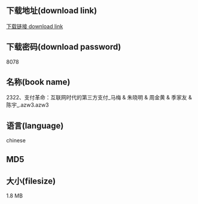 ## 下载地址(download link)
[下载链接 download link](https://tutu365.netlify.app/?s=2322%E3%80%81%E6%94%AF%E4%BB%98%E9%9D%A9%E5%91%BD%EF%BC%9A%E4%BA%92%E8%81%94%E7%BD%91%E6%97%B6%E4%BB%A3%E7%9A%84%E7%AC%AC%E4%B8%89%E6%96%B9%E6%94%AF%E4%BB%98_%E9%A9%AC%E6%A2%85+%26+%E6%9C%B1%E6%99%93%E6%98%8E+%26+%E5%91%A8%E9%87%91%E9%BB%84+%26+%E5%AD%A3%E5%AE%B6%E5%8F%8B+%26+%E9%99%88%E5%AE%87_.azw3)

## 下载密码(download password)
8078

## 名称(book name)
2322、支付革命：互联网时代的第三方支付_马梅 & 朱晓明 & 周金黄 & 季家友 & 陈宇_.azw3.azw3

## 语言(language)
chinese

## MD5


## 大小(filesize)
1.8 MB
